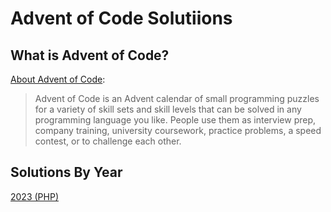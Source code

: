# Advent of Code Solutiions

## What is Advent of Code?

[About Advent of Code](https://adventofcode.com/about):

> Advent of Code is an Advent calendar of small programming puzzles for a variety of skill sets and skill levels that can be solved in any programming language you like. People use them as interview prep, company training, university coursework, practice problems, a speed contest, or to challenge each other.

## Solutions By Year

[2023 (PHP)](2023)